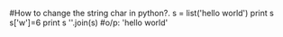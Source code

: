 #How to change the string char in python?.
s = list('hello world')
print s
s['w']=6
print s
''.join(s)
#o/p: 'hello world'
